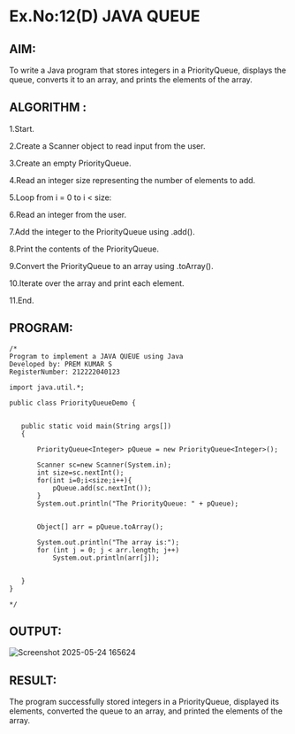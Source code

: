 # Ex.No:12(D) JAVA QUEUE
## AIM:
To write a Java program that stores integers in a PriorityQueue, displays the queue, converts it to an array, and prints the elements of the array.


## ALGORITHM :
1.Start.

2.Create a Scanner object to read input from the user.

3.Create an empty PriorityQueue<Integer>.

4.Read an integer size representing the number of elements to add.

5.Loop from i = 0 to i < size:

6.Read an integer from the user.

7.Add the integer to the PriorityQueue using .add().

8.Print the contents of the PriorityQueue.

9.Convert the PriorityQueue to an array using .toArray().

10.Iterate over the array and print each element.

11.End.





## PROGRAM:
 ```
/*
Program to implement a JAVA QUEUE using Java
Developed by: PREM KUMAR S
RegisterNumber: 212222040123

import java.util.*;

public class PriorityQueueDemo {
	

	public static void main(String args[])
	{
	
		PriorityQueue<Integer> pQueue = new PriorityQueue<Integer>();
        
	    Scanner sc=new Scanner(System.in);
	    int size=sc.nextInt();
	    for(int i=0;i<size;i++){
	        pQueue.add(sc.nextInt());
	    }
	    System.out.println("The PriorityQueue: " + pQueue);
  
       
        Object[] arr = pQueue.toArray();
  
        System.out.println("The array is:");
        for (int j = 0; j < arr.length; j++)
            System.out.println(arr[j]);

		
	}
}

*/
```









## OUTPUT:
![Screenshot 2025-05-24 165624](https://github.com/user-attachments/assets/109486bc-61f6-411a-a413-44a864858bf5)



## RESULT:
The program successfully stored integers in a PriorityQueue, displayed its elements, converted the queue to an array, and printed the elements of the array.


